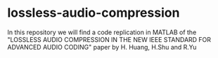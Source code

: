 # lossless-audio-compression
In this repository we will find a code replication in MATLAB of the "LOSSLESS AUDIO COMPRESSION IN THE NEW IEEE STANDARD FOR ADVANCED AUDIO CODING" paper by H. Huang, H.Shu and R.Yu

